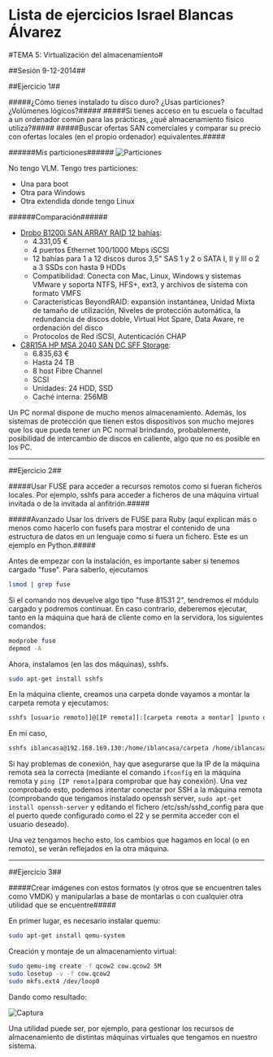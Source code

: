 Lista de ejercicios Israel Blancas Álvarez
============================

#TEMA 5: Virtualización del almacenamiento#


##Sesión 9-12-2014##

##Ejercicio 1##

#####¿Cómo tienes instalado tu disco duro? ¿Usas particiones? ¿Volúmenes lógicos?#####
#####Si tienes acceso en tu escuela o facultad a un ordenador común para las prácticas, ¿qué almacenamiento físico utiliza?#####
#####Buscar ofertas SAN comerciales y comparar su precio con ofertas locales (en el propio ordenador) equivalentes.#####

######Mis particiones######
![Particiones](http://fotos.subefotos.com/5b2dc8339d57358fbcc56fbacb6dfde2o.jpg)

No tengo VLM.
Tengo tres particiones:
+ Una para boot
+ Otra para Windows
+ Otra extendida donde tengo Linux



######Comparación######
+ [Drobo B1200i SAN ARRAY RAID 12 bahías](http://www.macnificos.com/product.aspx?p=7918&gclid=CIP12_bd3sICFefMtAodbx4A7Q#productTabs):
  + 4.331,05 €
  + 4 puertos Ethernet 100/1000 Mbps iSCSI
  + 12 bahías para 1 a 12 discos duros 3,5" SAS 1 y 2 o SATA I, II y III o 2 a 3 SSDs con hasta 9 HDDs
  + Compatibilidad: Conecta con Mac, Linux, Windows y sistemas VMware y soporta   NTFS, HFS+, ext3, y archivos de sistema con formato VMFS
  + Características BeyondRAID: expansión instantánea, Unidad Mixta de tamaño de utilización, Niveles de protección automática, la redundancia de discos doble, Virtual Hot Spare, Data Aware, re ordenación del disco
  + Protocolos de Red iSCSI, Autenticación CHAP
+ [C8R15A HP MSA 2040 SAN DC SFF Storage](http://www.senetic.es/product/C8R15A?gclid=CM6Dhv7f3sICFfQatAodalYAkA):
  + 6.835,63 €
  + Hasta 24  TB
  + 8 host Fibre Channel
  + SCSI
  + Unidades: 24 HDD, SSD
  + Caché interna: 256MB

Un PC normal dispone de mucho menos almacenamiento. Además, los sistemas de protección que tienen estos dispositivos son mucho mejores que los que pueda tener un PC normal brindando, probablemente, posibilidad de intercambio de discos en caliente, algo que no es posible en los PC.


***

##Ejercicio 2##

#####Usar FUSE para acceder a recursos remotos como si fueran ficheros locales. Por ejemplo, sshfs para acceder a ficheros de una máquina virtual invitada o de la invitada al anfitrión.#####

#####Avanzado Usar los drivers de FUSE para Ruby (aquí explican más o menos como hacerlo con fusefs para mostrar el contenido de una estructura de datos en un lenguaje como si fuera un fichero. Este es un ejemplo en Python.#####

Antes de empezar con la instalación, es importante saber si tenemos cargado "fuse". Para saberlo, ejecutamos

```bash
lsmod | grep fuse
```

Si el comando nos devuelve algo tipo "fuse 81531 2", tendremos el módulo cargado y podremos continuar. En caso contrario, deberemos ejecutar, tanto en la máquina que hará de cliente como en la servidora, los siguientes comandos:

```bash
modprobe fuse
depmod -A
```

Ahora, instalamos (en las dos máquinas), sshfs.

```bash
sudo apt-get install sshfs
```

En la máquina cliente, creamos una carpeta donde vayamos a montar la carpeta remota y ejecutamos:

```bash
sshfs [usuario remoto]]@[IP remota]]:[carpeta remota a montar] [punto de montaje]
```

En mi caso,

```bash
sshfs iblancasa@192.168.169.130:/home/iblancasa/carpeta /home/iblancasa/asd
```

Si hay problemas de conexión, hay que asegurarse que la IP de la máquina remota sea la correcta (mediante el comando ``ifconfig`` en la máquina remota y ``ping [IP remota]``para comprobar que hay conexión). Una vez comprobado esto, podemos intentar conectar por SSH a la máquina remota (comprobando que tengamos instalado openssh server, ``sudo apt-get install openssh-server`` y editando el fichero /etc/ssh/sshd_config para que el puerto quede configurado como el 22 y se permita acceder con el usuario deseado).

Una vez tengamos hecho esto, los cambios que hagamos en local (o en remoto), se verán reflejados en la otra máquina.


***

##Ejercicio 3##

#####Crear imágenes con estos formatos (y otros que se encuentren tales como VMDK) y manipularlas a base de montarlas o con cualquier otra utilidad que se encuentre#####

En primer lugar, es necesario instalar quemu:

```bash
sudo apt-get install qemu-system
```

Creación y montaje de un almacenamiento virtual:

```bash
sudo qemu-img create -f qcow2 cow.qcow2 5M
sudo losetup -v -f cow.qcow2
sudo mkfs.ext4 /dev/loop0
```

Dando como resultado:

![Captura](http://fotos.subefotos.com/247fc6e21da14cf19cf07a008bdd970bo.jpg)

Una utilidad puede ser, por ejemplo, para gestionar los recursos de almacenamiento de distintas máquinas virtuales que tengamos en nuestro sistema.
